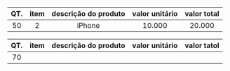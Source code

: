 |QT.|item|descrição do produto| valor unitário| valor total|
|:--:|:--:|:--:|:--:|:--:|
|50|2|iPhone|10.000|20.000

|QT.|item|descrição do produto|valor unitário|valor tatol
|:--:|:--:|:--:|:--:|:--:
70|